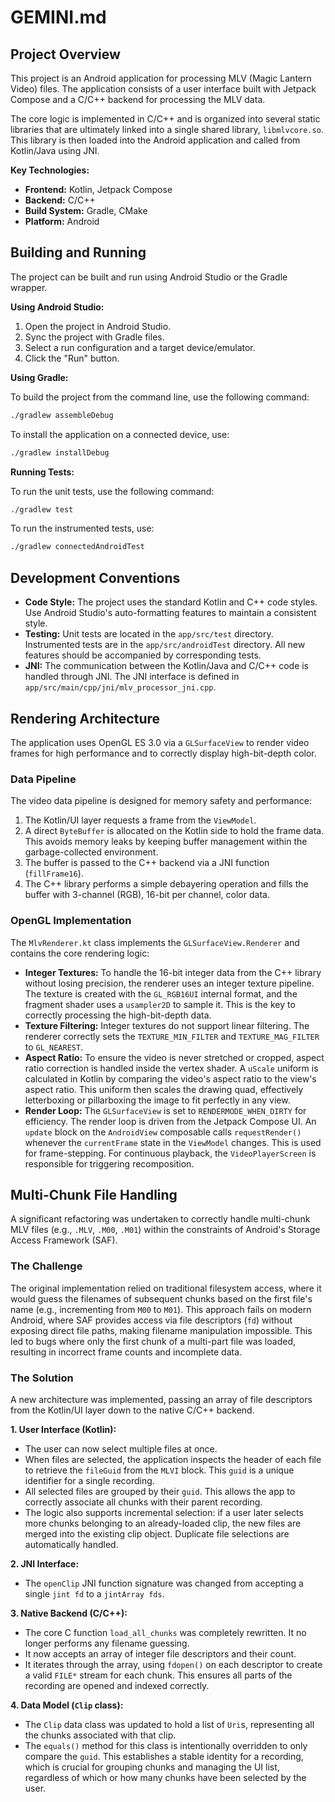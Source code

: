 # GEMINI.md

## Project Overview

This project is an Android application for processing MLV (Magic Lantern Video) files. The application consists of a user interface built with Jetpack Compose and a C/C++ backend for processing the MLV data.

The core logic is implemented in C/C++ and is organized into several static libraries that are ultimately linked into a single shared library, `libmlvcore.so`. This library is then loaded into the Android application and called from Kotlin/Java using JNI.

**Key Technologies:**

*   **Frontend:** Kotlin, Jetpack Compose
*   **Backend:** C/C++
*   **Build System:** Gradle, CMake
*   **Platform:** Android

## Building and Running

The project can be built and run using Android Studio or the Gradle wrapper.

**Using Android Studio:**

1.  Open the project in Android Studio.
2.  Sync the project with Gradle files.
3.  Select a run configuration and a target device/emulator.
4.  Click the "Run" button.

**Using Gradle:**

To build the project from the command line, use the following command:

```bash
./gradlew assembleDebug
```

To install the application on a connected device, use:

```bash
./gradlew installDebug
```

**Running Tests:**

To run the unit tests, use the following command:

```bash
./gradlew test
```

To run the instrumented tests, use:

```bash
./gradlew connectedAndroidTest
```

## Development Conventions

*   **Code Style:** The project uses the standard Kotlin and C++ code styles. Use Android Studio's auto-formatting features to maintain a consistent style.
*   **Testing:** Unit tests are located in the `app/src/test` directory. Instrumented tests are in the `app/src/androidTest` directory. All new features should be accompanied by corresponding tests.
*   **JNI:** The communication between the Kotlin/Java and C/C++ code is handled through JNI. The JNI interface is defined in `app/src/main/cpp/jni/mlv_processor_jni.cpp`.

## Rendering Architecture

The application uses OpenGL ES 3.0 via a `GLSurfaceView` to render video frames for high performance and to correctly display high-bit-depth color.

### Data Pipeline

The video data pipeline is designed for memory safety and performance:

1.  The Kotlin/UI layer requests a frame from the `ViewModel`.
2.  A direct `ByteBuffer` is allocated on the Kotlin side to hold the frame data. This avoids memory leaks by keeping buffer management within the garbage-collected environment.
3.  The buffer is passed to the C++ backend via a JNI function (`fillFrame16`).
4.  The C++ library performs a simple debayering operation and fills the buffer with 3-channel (RGB), 16-bit per channel, color data.

### OpenGL Implementation

The `MlvRenderer.kt` class implements the `GLSurfaceView.Renderer` and contains the core rendering logic:

*   **Integer Textures:** To handle the 16-bit integer data from the C++ library without losing precision, the renderer uses an integer texture pipeline. The texture is created with the `GL_RGB16UI` internal format, and the fragment shader uses a `usampler2D` to sample it. This is the key to correctly processing the high-bit-depth data.
*   **Texture Filtering:** Integer textures do not support linear filtering. The renderer correctly sets the `TEXTURE_MIN_FILTER` and `TEXTURE_MAG_FILTER` to `GL_NEAREST`.
*   **Aspect Ratio:** To ensure the video is never stretched or cropped, aspect ratio correction is handled inside the vertex shader. A `uScale` uniform is calculated in Kotlin by comparing the video's aspect ratio to the view's aspect ratio. This uniform then scales the drawing quad, effectively letterboxing or pillarboxing the image to fit perfectly in any view.
*   **Render Loop:** The `GLSurfaceView` is set to `RENDERMODE_WHEN_DIRTY` for efficiency. The render loop is driven from the Jetpack Compose UI. An `update` block on the `AndroidView` composable calls `requestRender()` whenever the `currentFrame` state in the `ViewModel` changes. This is used for frame-stepping. For continuous playback, the `VideoPlayerScreen` is responsible for triggering recomposition.

## Multi-Chunk File Handling

A significant refactoring was undertaken to correctly handle multi-chunk MLV files (e.g., `.MLV`, `.M00`, `.M01`) within the constraints of Android's Storage Access Framework (SAF).

### The Challenge

The original implementation relied on traditional filesystem access, where it would guess the filenames of subsequent chunks based on the first file's name (e.g., incrementing from `M00` to `M01`). This approach fails on modern Android, where SAF provides access via file descriptors (`fd`) without exposing direct file paths, making filename manipulation impossible. This led to bugs where only the first chunk of a multi-part file was loaded, resulting in incorrect frame counts and incomplete data.

### The Solution

A new architecture was implemented, passing an array of file descriptors from the Kotlin/UI layer down to the native C/C++ backend.

**1. User Interface (Kotlin):**
*   The user can now select multiple files at once.
*   When files are selected, the application inspects the header of each file to retrieve the `fileGuid` from the `MLVI` block. This `guid` is a unique identifier for a single recording.
*   All selected files are grouped by their `guid`. This allows the app to correctly associate all chunks with their parent recording.
*   The logic also supports incremental selection: if a user later selects more chunks belonging to an already-loaded clip, the new files are merged into the existing clip object. Duplicate file selections are automatically handled.

**2. JNI Interface:**
*   The `openClip` JNI function signature was changed from accepting a single `jint fd` to a `jintArray fds`.

**3. Native Backend (C/C++):**
*   The core C function `load_all_chunks` was completely rewritten. It no longer performs any filename guessing.
*   It now accepts an array of integer file descriptors and their count.
*   It iterates through the array, using `fdopen()` on each descriptor to create a valid `FILE*` stream for each chunk. This ensures all parts of the recording are opened and indexed correctly.

**4. Data Model (`Clip` class):**
*   The `Clip` data class was updated to hold a list of `Uri`s, representing all the chunks associated with that clip.
*   The `equals()` method for this class is intentionally overridden to only compare the `guid`. This establishes a stable identity for a recording, which is crucial for grouping chunks and managing the UI list, regardless of which or how many chunks have been selected by the user.